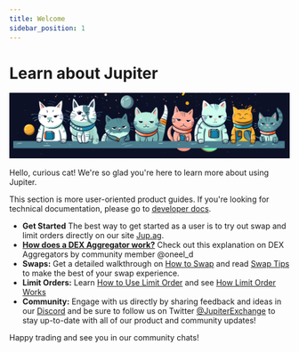 ```yaml
---
title: Welcome
sidebar_position: 1
---
```


# Learn about Jupiter

![Cats](../guides/img/cat_banner.png)

Hello, curious cat! We're so glad you're here to learn more about using Jupiter.

This section is more user-oriented product guides. If you're looking for technical documentation, please go to [developer docs](/docs).

- **Get Started** The best way to get started as a user is to try out swap and limit orders directly on our site [Jup.ag](https://jup.ag).
- [**How does a DEX Aggregator work?**](https://oneel.notion.site/Jupiter-Aggregation-0ef3149cd3bb485b8e118432e6cf8472) Check out this explanation on DEX Aggregators by community member @oneel_d
- **Swaps:** Get a detailed walkthrough on [How to Swap](/guides/jupiter-swap/swap) and read [Swap Tips](/guides/jupiter-swap/swap-tips) to make the best of your swap experience.
- **Limit Orders:** Learn [How to Use Limit Order](/guides/limit-order/limit-order) and see [How Limit Order Works](/guides/limit-order/how-lo-work)
- **Community:** Engage with us directly by sharing feedback and ideas in our [Discord](https://discord.gg/jup) and be sure to follow us on Twitter [@JupiterExchange](https://twitter.com/JupiterExchange) to stay up-to-date with all of our product and community updates! 

Happy trading and see you in our community chats!
